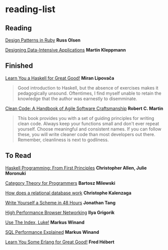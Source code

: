 # reading-list

## Reading

[Design Patterns in Ruby](https://www.amazon.com/Design-Patterns-Ruby-Russ-Olsen/dp/0321490452) **Russ Olsen**

[Designing Data-Intensive Applications](http://dataintensive.net/) **Martin Kleppmann**

## Finished

[Learn You a Haskell for Great Good!](http://learnyouahaskell.com/) **Miran Lipovača**

> Good introduction to Haskell, but the absence of exercises makes it pedagogically unsound. Oftentimes, I find myself unable to retain the knowledge that the author was earnestly to disemminate.

[Clean Code: A Handbook of Agile Software Craftsmanship](https://www.amazon.com/Clean-Code-Handbook-Software-Craftsmanship/dp/0132350882) **Robert C. Martin**

> This book provides you with a set of guiding principles for writing clean code. Always keep your functions small and don't ever repeat yourself. Choose meaningful and consistent names. If you can follow these, you will write cleaner code than most developers out there. Remember, cleanliness is next to godliness.

## To Read

[Haskell Programming: From First Principles](http://haskellbook.com/) **Christopher Allen, Julie Moronuki**

[Category Theory for Programmers](https://bartoszmilewski.com/2014/10/28/category-theory-for-programmers-the-preface/) **Bartosz Milewski**

[How does a relational database work](http://coding-geek.com/how-databases-work/) **Christophe Kalenzaga**

[Write Yourself a Scheme in 48 Hours](https://en.wikibooks.org/wiki/Write_Yourself_a_Scheme_in_48_Hours) **Jonathan Tang**

[High Performance Browser Networking](https://hpbn.co/) **Ilya Grigorik**

[Use The Index, Luke!](http://use-the-index-luke.com/) **Markus Winand**

[SQL Performance Explained](http://sql-performance-explained.com/) **Markus Winand**

[Learn You Some Erlang for Great Good!](http://learnyousomeerlang.com/) **Fred Hébert**
